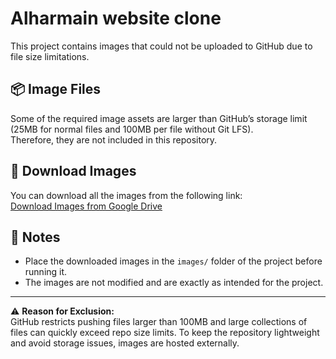 # Alharmain website clone

This project contains images that could not be uploaded to GitHub due to file size limitations.

## 📦 Image Files
Some of the required image assets are larger than GitHub’s storage limit (25MB for normal files and 100MB per file without Git LFS).  
Therefore, they are not included in this repository.

## 🔗 Download Images
You can download all the images from the following link:  
[Download Images from Google Drive](https://drive.google.com/drive/folders/1BRCzpBc2wru50GNR9_egWmBAQpIm2Cht?usp=drive_link)

## 📝 Notes
- Place the downloaded images in the `images/` folder of the project before running it.
- The images are not modified and are exactly as intended for the project.

---

⚠ **Reason for Exclusion:**  
GitHub restricts pushing files larger than 100MB and large collections of files can quickly exceed repo size limits. To keep the repository lightweight and avoid storage issues, images are hosted externally.
